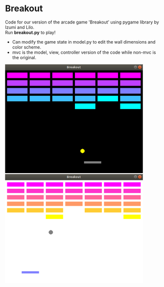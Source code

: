 # Breakout
Code for our version of the arcade game 'Breakout' using pygame library by Izumi and Lilo.  
Run **breakout.py** to play!

- Can modify the game state in model.py to edit the wall dimensions and color scheme.
- mvc is the model, view, controller version of the code while non-mvc is the original.

<img src="images/image2.png" width="450"> <img src="images/image4.png" width="450">
